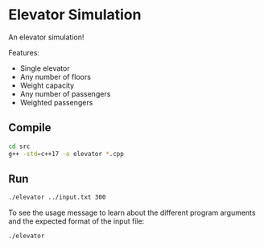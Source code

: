 # Elevator Simulation

An elevator simulation!

Features:
- Single elevator
- Any number of floors
- Weight capacity
- Any number of passengers
- Weighted passengers

## Compile

```bash
cd src
g++ -std=c++17 -o elevator *.cpp
```

## Run

```bash
./elevator ../input.txt 300
```

To see the usage message to learn about the different program arguments and the expected format of the input file:

```bash
./elevator
```
